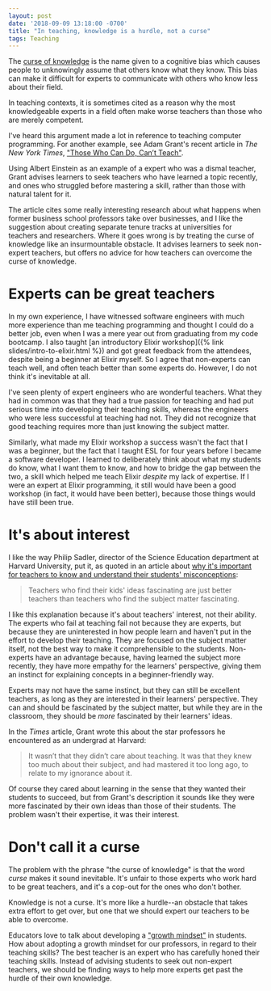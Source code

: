 ```yaml
---
layout: post
date: '2018-09-09 13:18:00 -0700'
title: "In teaching, knowledge is a hurdle, not a curse"
tags: Teaching
---
```

The [curse of knowledge](https://en.wikipedia.org/wiki/Curse_of_knowledge) is the name given to a cognitive bias which causes people to unknowingly assume that others know what they know. This bias can make it difficult for experts to communicate with others who know less about their field.

In teaching contexts, it is sometimes cited as a reason why the most knowledgeable experts in a field often make worse teachers than those who are merely competent.

I've heard this argument made a lot in reference to teaching computer programming. For another example, see Adam Grant's recent article in *The New York Times*, ["Those Who Can Do, Can’t Teach"](https://www.nytimes.com/2018/08/25/opinion/sunday/college-professors-experts-advice.html).

Using Albert Einstein as an example of a expert who was a dismal teacher, Grant advises learners to seek teachers who have learned a topic recently, and ones who struggled before mastering a skill, rather than those with natural talent for it.

The article cites some really interesting research about what happens when former business school professors take over businesses, and I like the suggestion about creating separate tenure tracks at universities for teachers and researchers. Where it goes wrong is by treating the curse of knowledge like an insurmountable obstacle. It advises learners to seek non-expert teachers, but offers no advice for how teachers can overcome the curse of knowledge.

# Experts can be great teachers

In my own experience, I have witnessed software engineers with much more experience than me teaching programming and thought I could do a better job, even when I was a mere year out from graduating from my code bootcamp. I also taught [an introductory Elixir workshop]({% link slides/intro-to-elixir.html %}) and got great feedback from the attendees, despite being a beginner at Elixir myself. So I agree that non-experts can teach well, and often teach better than some experts do. However, I do not think it's inevitable at all.

I've seen plenty of expert engineers who are wonderful teachers. What they had in common was that they had a true passion for teaching and had put serious time into developing their teaching skills, whereas the engineers who were less successful at teaching had not. They did not recognize that good teaching requires more than just knowing the subject matter.

Similarly, what made my Elixir workshop a success wasn't the fact that I was a beginner, but the fact that I taught ESL for four years before I became a software developer. I learned to deliberately think about what my students do know, what I want them to know, and how to bridge the gap between the two, a skill which helped me teach Elixir *despite* my lack of expertise. If I were an expert at Elixir programming, it still would have been a good workshop (in fact, it would have been better), because those things would have still been true.

# It's about interest

I like the way Philip Sadler, director of the Science Education department at Harvard University, put it, as quoted in an article about [why it's important for teachers to know and understand their students' misconceptions](https://www.kqed.org/mindshift/44744/getting-inside-students-minds-why-misconceptions-are-so-powerful):

> Teachers who find their kids' ideas fascinating are just better teachers than teachers who find the subject matter fascinating.

I like this explanation because it's about teachers' interest, not their ability. The experts who fail at teaching fail not because they are experts, but because they are uninterested in how people learn and haven't put in the effort to develop their teaching. They are focused on the subject matter itself, not the best way to make it comprehensible to the students. Non-experts have an advantage because, having learned the subject more recently, they have more empathy for the learners' perspective, giving them an instinct for explaining concepts in a beginner-friendly way.

Experts may not have the same instinct, but they can still be excellent teachers, as long as they are interested in their learners' perspective. They can and should be fascinated by the subject matter, but while they are in the classroom, they should be *more* fascinated by their learners' ideas.

In the *Times* article, Grant wrote this about the star professors he encountered as an undergrad at Harvard:

> It wasn’t that they didn’t care about teaching. It was that they knew too much about their subject, and had mastered it too long ago, to relate to my ignorance about it.

Of course they cared about learning in the sense that they wanted their students to succeed, but from Grant's description it sounds like they were more fascinated by their own ideas than those of their students. The problem wasn't their expertise, it was their interest.

# Don't call it a curse

The problem with the phrase "the curse of knowledge" is that the word *curse* makes it sound inevitable. It's unfair to those experts who work hard to be great teachers, and it's a cop-out for the ones who don't bother.

Knowledge is not a curse. It's more like a hurdle--an obstacle that takes extra effort to get over, but one that we should expert our teachers to be able to overcome.

Educators love to talk about developing a ["growth mindset"](https://en.wikipedia.org/wiki/Mindset#Fixed_and_growth) in students. How about adopting a growth mindset for our professors, in regard to their teaching skills? The best teacher is an expert who has carefully honed their teaching skills. Instead of advising students to seek out non-expert teachers, we should be finding ways to help more experts get past the hurdle of their own knowledge.
